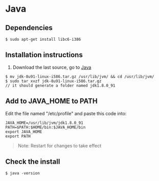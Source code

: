 # Java

## Dependencies
```
$ sudo apt-get install libc6-i386
```

## Installation instructions
1. Download the last source, go to
[Java](http://www.oracle.com/technetwork/java/javase/downloads/index.html)

```
$ mv jdk-8u91-linux-i586.tar.gz /usr/lib/jvm/ && cd /usr/lib/jvm/
$ sudo tar xvzf jdk-8u91-linux-i586.tar.gz
// it should generate a folder named jdk1.8.0_91
```

## Add to JAVA_HOME to PATH
Edit the file named "/etc/profile" and paste this code into:
```
JAVA_HOME=/usr/lib/jvm/jdk1.8.0_91
PATH=$PATH:$HOME/bin:$JAVA_HOME/bin
export JAVA_HOME
export PATH
```
> Note: Restart for changes to take effect

## Check the install
```
$ java -version
```
